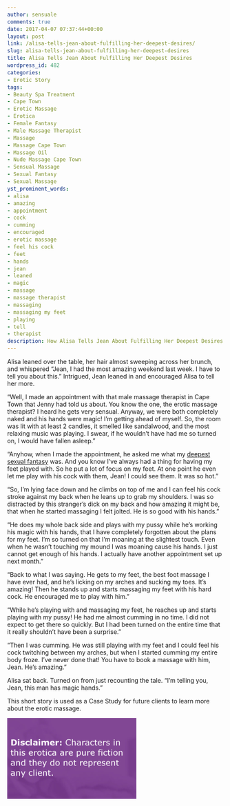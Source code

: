 ```yaml
---
author: sensuale
comments: true
date: 2017-04-07 07:37:44+00:00
layout: post
link: /alisa-tells-jean-about-fulfilling-her-deepest-desires/
slug: alisa-tells-jean-about-fulfilling-her-deepest-desires
title: Alisa Tells Jean About Fulfilling Her Deepest Desires
wordpress_id: 482
categories:
- Erotic Story
tags:
- Beauty Spa Treatment
- Cape Town
- Erotic Massage
- Erotica
- Female Fantasy
- Male Massage Therapist
- Massage
- Massage Cape Town
- Massage Oil
- Nude Massage Cape Town
- Sensual Massage
- Sexual Fantasy
- Sexual Massage
yst_prominent_words:
- alisa
- amazing
- appointment
- cock
- cumming
- encouraged
- erotic massage
- feel his cock
- feet
- hands
- jean
- leaned
- magic
- massage
- massage therapist
- massaging
- massaging my feet
- playing
- tell
- therapist
description: How Alisa Tells Jean About Fulfilling Her Deepest Desires
---
```


Alisa leaned over the table, her hair almost sweeping across her brunch, and whispered “Jean, I had the most amazing weekend last week. I have to tell you about this.” Intrigued, Jean leaned in and encouraged Alisa to tell her more.

“Well, I made an appointment with that male massage therapist in Cape Town that Jenny had told us about. You know the one, the erotic massage therapist? I heard he gets very sensual. Anyway, we were both completely naked and his hands were magic! I’m getting ahead of myself. So, the room was lit with at least 2 candles, it smelled like sandalwood, and the most relaxing music was playing. I swear, if he wouldn’t have had me so turned on, I would have fallen asleep.”

“Anyhow, when I made the appointment, he asked me what my [deepest sexual fantasy](/her-curiosity-has-a-happy-ending/) was. And you know I’ve always had a thing for having my feet played with. So he put a lot of focus on my feet. At one point he even let me play with his cock with them, Jean! I could see them. It was so hot.”

“So, I’m lying face down and he climbs on top of me and I can feel his cock stroke against my back when he leans up to grab my shoulders. I was so distracted by this stranger’s dick on my back and how amazing it might be, that when he started massaging I felt jolted. He is so good with his hands.”

“He does my whole back side and plays with my pussy while he’s working his magic with his hands, that I have completely forgotten about the plans for my feet. I’m so turned on that I’m moaning at the slightest touch. Even when he wasn’t touching my mound I was moaning cause his hands. I just cannot get enough of his hands. I actually have another appointment set up next month.”

“Back to what I was saying. He gets to my feet, the best foot massage I have ever had, and he’s licking on my arches and sucking my toes. It’s amazing! Then he stands up and starts massaging my feet with his hard cock. He encouraged me to play with him.”

“While he’s playing with and massaging my feet, he reaches up and starts playing with my pussy! He had me almost cumming in no time. I did not expect to get there so quickly. But I had been turned on the entire time that it really shouldn’t have been a surprise.”

“Then I was cumming. He was still playing with my feet and I could feel his cock twitching between my arches, but when I started cumming my entire body froze. I’ve never done that! You have to book a massage with him, Jean. He’s amazing.”

Alisa sat back. Turned on from just recounting the tale. “I’m telling you, Jean, this man has magic hands.”

This short story is used as a Case Study for future clients to learn more about the erotic massage.

![erotica](/images/posts/disclaimer.png)
